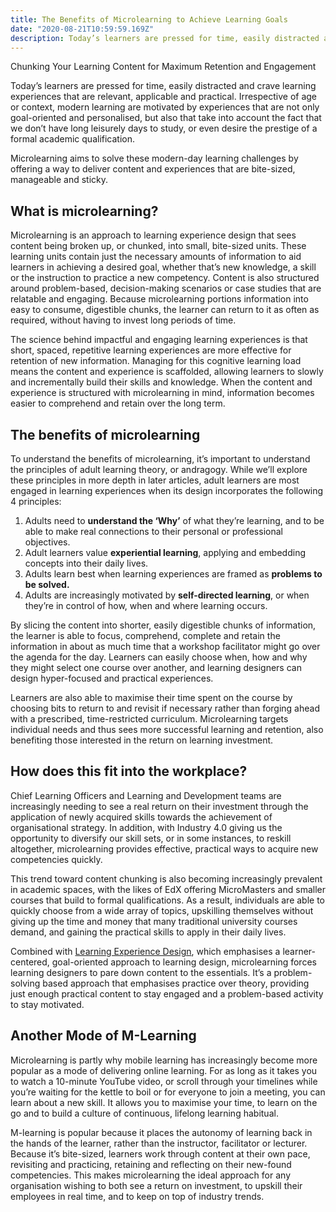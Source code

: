 ```yaml
---
title: The Benefits of Microlearning to Achieve Learning Goals
date: "2020-08-21T10:59:59.169Z"
description: Today’s learners are pressed for time, easily distracted and crave learning experiences that are relevant, applicable and practical. Irrespective of age or context, modern learning are motivated by experiences that are not only goal-oriented and personalised, but also that take into account the fact that we don’t have long leisurely days to study, or even desire the prestige of a formal academic qualification.
---
```


Chunking Your Learning Content for Maximum Retention and Engagement

Today’s learners are pressed for time, easily distracted and crave learning experiences that are relevant, applicable and practical. Irrespective of age or context, modern learning are motivated by experiences that are not only goal-oriented and personalised, but also that take into account the fact that we don’t have long leisurely days to study, or even desire the prestige of a formal academic qualification.

Microlearning aims to solve these modern-day learning challenges by offering a way to deliver content and experiences that are bite-sized, manageable and sticky.

## What is microlearning?

Microlearning is an approach to learning experience design that sees content being broken up, or chunked, into small, bite-sized units. These learning units contain just the necessary amounts of information to aid learners in achieving a desired goal, whether that’s new knowledge, a skill or the instruction to practice a new competency. Content is also structured around problem-based, decision-making scenarios or case studies that are relatable and engaging. Because microlearning portions information into easy to consume, digestible chunks, the learner can return to it as often as required, without having to invest long periods of time.

The science behind impactful and engaging learning experiences is that short, spaced, repetitive learning experiences are more effective for retention of new information. Managing for this cognitive learning load means the content and experience is scaffolded, allowing learners to slowly and incrementally build their skills and knowledge. When the content and experience is structured with microlearning in mind, information becomes easier to comprehend and retain over the long term.

## The benefits of microlearning

To understand the benefits of microlearning, it’s important to understand the principles of adult learning theory, or andragogy. While we’ll explore these principles in more depth in later articles, adult learners are most engaged in learning experiences when its design incorporates the following 4 principles:

1. Adults need to **understand the ‘Why’** of what they’re learning, and to be able to make real connections to their personal or professional objectives.
2. Adult learners value **experiential learning**, applying and embedding concepts into their daily lives.
3. Adults learn best when learning experiences are framed as **problems to be solved.**
4. Adults are increasingly motivated by **self-directed learning**, or when they’re in control of how, when and where learning occurs.

By slicing the content into shorter, easily digestible chunks of  information, the learner is able to focus, comprehend, complete and  retain the information in about as much time that a workshop facilitator might go over the agenda for the day. Learners can easily choose when,  how and why they might select one course over another, and learning  designers can design hyper-focused and practical experiences.

Learners are also able to maximise their time spent on the course by  choosing bits to return to and revisit if necessary rather than forging  ahead with a prescribed, time-restricted curriculum. Microlearning  targets individual needs and thus sees more successful learning and  retention, also benefiting those interested in the return on learning  investment.

## How does this fit into the workplace?

Chief Learning Officers and Learning and Development teams are increasingly  needing to see a real return on their investment through the application of newly acquired skills towards the achievement of organisational  strategy. In addition, with Industry 4.0 giving us the opportunity to  diversify our skill sets, or in some instances, to reskill altogether,  microlearning provides effective, practical ways to acquire new  competencies quickly.

This trend toward content chunking is also becoming increasingly prevalent  in academic spaces, with the likes of EdX offering MicroMasters and  smaller courses that build to formal qualifications. As a result,  individuals are able to quickly choose from a wide array of topics,  upskilling themselves without giving up the time and money that many  traditional university courses demand, and gaining the practical skills  to apply in their daily lives.

Combined with [Learning Experience Design](https://medium.com/@elevatelearning/what-is-learning-experience-design-lxd-elevatelearning-9e294ef03d4b), which emphasises a learner-centered, goal-oriented approach to learning design, microlearning forces learning designers to pare down content to the essentials. It’s a problem-solving based approach that emphasises  practice over theory, providing just enough practical content to stay  engaged and a problem-based activity to stay motivated.

## Another Mode of M-Learning

Microlearning is partly why mobile learning has increasingly become more popular as a mode of delivering online learning. For as long as it takes you to watch a 10-minute YouTube video, or scroll through your timelines while you’re waiting for the kettle to boil or for everyone to join a meeting, you can learn about a new skill. It allows you to maximise your time, to learn on the go and to build a culture of continuous, lifelong learning habitual.

M-learning is popular because it places the autonomy of learning back in the hands of the learner, rather than the instructor, facilitator or lecturer. Because it’s bite-sized, learners work through content at their own pace, revisiting and practicing, retaining and reflecting on their new-found competencies. This makes microlearning the ideal approach for any organisation wishing to both see a return on investment, to upskill their employees in real time, and to keep on top of industry trends.